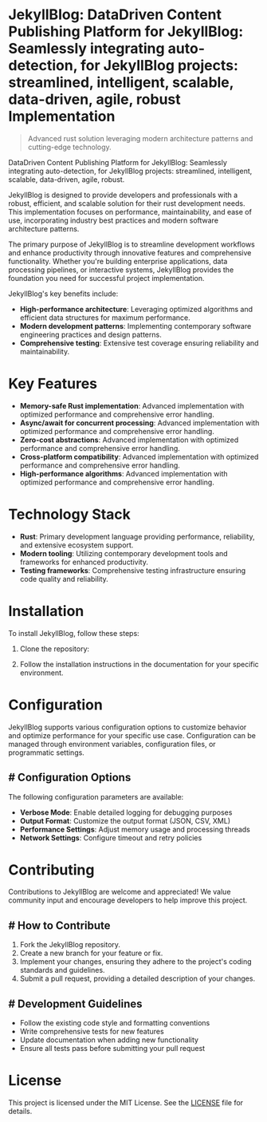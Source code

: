 <!-- fallback_JekyllBlog_20251003191318_65795 -->

# JekyllBlog: DataDriven Content Publishing Platform for JekyllBlog: Seamlessly integrating auto-detection, for JekyllBlog projects: streamlined, intelligent, scalable, data-driven, agile, robust Implementation
> Advanced rust solution leveraging modern architecture patterns and cutting-edge technology.

DataDriven Content Publishing Platform for JekyllBlog: Seamlessly integrating auto-detection, for JekyllBlog projects: streamlined, intelligent, scalable, data-driven, agile, robust.

JekyllBlog is designed to provide developers and professionals with a robust, efficient, and scalable solution for their rust development needs. This implementation focuses on performance, maintainability, and ease of use, incorporating industry best practices and modern software architecture patterns.

The primary purpose of JekyllBlog is to streamline development workflows and enhance productivity through innovative features and comprehensive functionality. Whether you're building enterprise applications, data processing pipelines, or interactive systems, JekyllBlog provides the foundation you need for successful project implementation.

JekyllBlog's key benefits include:

* **High-performance architecture**: Leveraging optimized algorithms and efficient data structures for maximum performance.
* **Modern development patterns**: Implementing contemporary software engineering practices and design patterns.
* **Comprehensive testing**: Extensive test coverage ensuring reliability and maintainability.

# Key Features

* **Memory-safe Rust implementation**: Advanced implementation with optimized performance and comprehensive error handling.
* **Async/await for concurrent processing**: Advanced implementation with optimized performance and comprehensive error handling.
* **Zero-cost abstractions**: Advanced implementation with optimized performance and comprehensive error handling.
* **Cross-platform compatibility**: Advanced implementation with optimized performance and comprehensive error handling.
* **High-performance algorithms**: Advanced implementation with optimized performance and comprehensive error handling.

# Technology Stack

* **Rust**: Primary development language providing performance, reliability, and extensive ecosystem support.
* **Modern tooling**: Utilizing contemporary development tools and frameworks for enhanced productivity.
* **Testing frameworks**: Comprehensive testing infrastructure ensuring code quality and reliability.

# Installation

To install JekyllBlog, follow these steps:

1. Clone the repository:


2. Follow the installation instructions in the documentation for your specific environment.

# Configuration

JekyllBlog supports various configuration options to customize behavior and optimize performance for your specific use case. Configuration can be managed through environment variables, configuration files, or programmatic settings.

## # Configuration Options

The following configuration parameters are available:

* **Verbose Mode**: Enable detailed logging for debugging purposes
* **Output Format**: Customize the output format (JSON, CSV, XML)
* **Performance Settings**: Adjust memory usage and processing threads
* **Network Settings**: Configure timeout and retry policies

# Contributing

Contributions to JekyllBlog are welcome and appreciated! We value community input and encourage developers to help improve this project.

## # How to Contribute

1. Fork the JekyllBlog repository.
2. Create a new branch for your feature or fix.
3. Implement your changes, ensuring they adhere to the project's coding standards and guidelines.
4. Submit a pull request, providing a detailed description of your changes.

## # Development Guidelines

* Follow the existing code style and formatting conventions
* Write comprehensive tests for new features
* Update documentation when adding new functionality
* Ensure all tests pass before submitting your pull request

# License

This project is licensed under the MIT License. See the [LICENSE](https://github.com/Nurulika/JekyllBlog/blob/main/LICENSE) file for details.
